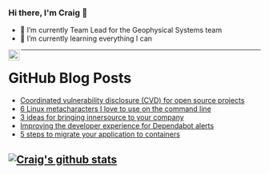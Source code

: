 ### Hi there, I'm Craig 👋

<!--
**CraigTeelFugro/CraigTeelFugro** is a ✨ _special_ ✨ repository because its `README.md` (this file) appears on your GitHub profile.

Here are some ideas to get you started:
-->

- 🔭 I’m currently Team Lead for the Geophysical Systems team
- 🌱 I’m currently learning everything I can

[<img align="left" alt="Craig Teel | LinkedIn" width="22px" src="https://cdn.jsdelivr.net/npm/simple-icons@v3/icons/linkedin.svg" />][linkedin]

---

# GitHub Blog Posts

<!-- BLOG-POST-LIST:START -->
- [Coordinated vulnerability disclosure &lpar;CVD&rpar; for open source projects](https://github.blog/2022-02-09-coordinated-vulnerability-disclosure-cvd-open-source-projects/)
- [6 Linux metacharacters I love to use on the command line](https://opensource.com/article/22/2/metacharacters-linux)
- [3 ideas for bringing innersource to your company](https://opensource.com/article/22/2/3-ways-innersource-company)
- [Improving the developer experience for Dependabot alerts](https://github.blog/2022-02-08-improving-developer-experience-dependabot-alerts/)
- [5 steps to migrate your application to containers](https://opensource.com/article/22/2/migrate-application-containers)
<!-- BLOG-POST-LIST:END -->

## [![Craig's github stats](https://github-readme-stats.vercel.app/api?username=craigteelfugro)](https://github.com/anuraghazra/github-readme-stats)


[linkedin]: https://linkedin.com/in/craig-teel-b8786771
